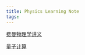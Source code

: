 ```yaml
---
title: Physics Learning Note
tags:
---
```




[费曼物理学讲义](https://www.feynmanlectures.caltech.edu/)

[量子计算](https://scottaaronson.com/democritus/default.html)
